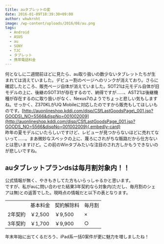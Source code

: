 ```yaml
---
title: auタブレットの変
date: 2016-01-09T18:39:30+09:00
author: wkwkrnht
image: /wp-content/uploads/2016/08/au.png
tags:
  - Android
  - ASUS
  - au
  - SONY
  - TJC
  - タブレット
  - 携帯電話料金
---
```

何となしに二週間前ほどに見たら、au取り扱いの数少ないタブレットたちが生まれては消えていました。デビュー割のページへのリンクが消えており。さらに確認したところ、販売ページ自体が消えていました。SOT21は元モデル自体が旧モデルの上に、後継のSOT31が存在するので、納得ですが……、AST21は後継機種が存在するのに取り扱いがなく、Nexus7のようでちょっと悲しい気もしますね。せっかく、Z370KLがUQ Mobileに対応したのですから販売もしてほしいものです。[http://auonlineshop.kddi.com/disp/CSfLastGoodsPage\_001.jsp?GOODS\_NO=5566&dispNo=001002009](http://auonlineshop.kddi.com/disp/CSfLastGoodsPage_001.jsp?GOODS_NO=5566&dispNo=001002009){.embedly-card}  
昨年の夏モデルにいたらしいですけど、レビューが見つからないほどに売れてないって……。まあ微妙なスペックの上に、蔑ろにされがちな販路だから仕方ないとは思いますけど。この前のWinタブみたいな注目のされ方しかもうできないのが悲しいですね。

## auタブレットプランdsは毎月割対象内！！

公式情報が無く、やきもきしてた方もいらっしゃるかと思います。  
ですが、私がauに問い合わせた結果3年契約なら対象内(ただし、毎月割のシェアは無)との返答でした。現時点の情報だと以下の表となります。
<table>
  <tr>
    <td>
    </td>
    <td>
      基本料金
    </td>
    <td>
      契約解除料
    </td>
    <td>
      毎月割
    </td>
  </tr>
  <tr>
    <td>
      2年契約
    </td>
    <td>
      ￥2,500
    </td>
    <td>
      ￥9,500
    </td>
    <td>
      ×
    </td>
  </tr>
  <tr>
    <td>
      3年契約
    </td>
    <td>
      ￥1,700
    </td>
    <td>
      ￥9,900
    </td>
    <td>
      ○
    </td>
  </tr>
</table>
年末年始に出てくるだろう、iPad系一括0案件が更に魅力を増しましたね！